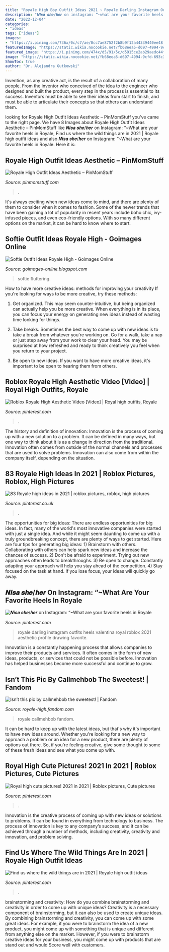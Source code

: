 ```yaml
---
title: "Royale High Boy Outfit Ideas 2021 ~ Royale Darling Instagram Outfits Heels Valentina Royal Roblox 2021 Aesthetic Profile Drawing Favorite"
description: "𝑵𝒊𝒔𝒂 𝒔𝒉𝒆/𝒉𝒆𝒓 on instagram: “~what are your favorite heels in royale"
date: "2022-12-04"
categories:
- "ideas"
tags: ["ideas"]
images:
- "https://i.pinimg.com/736x/0c/c7/ae/0cc7ae8752f2b8b9f12a44339440ee48.jpg"
featuredImage: "https://static.wikia.nocookie.net/fb68eea5-d697-4994-9cfd-693c3b16fc12"
featured_image: "https://i.pinimg.com/474x/d5/91/5c/d5915ce2ab29aedc44f6737c232a08f0.jpg"
image: "https://static.wikia.nocookie.net/fb68eea5-d697-4994-9cfd-693c3b16fc12"
ShowToc: true
author: "Dr. Alejandra Gutkowski"
---
```



Invention, as any creative act, is the result of a collaboration of many people. From the inventor who conceived of the idea to the engineer who designed and built the product, every step in the process is essential to its success. Inventors must be able to see their ideas from start to finish, and must be able to articulate their concepts so that others can understand them.

	

		
looking for Royale High Outfit Ideas Aesthetic – PinMomStuff you've came to the right page. We have 8 Images about Royale High Outfit Ideas Aesthetic – PinMomStuff like 𝑵𝒊𝒔𝒂 𝒔𝒉𝒆/𝒉𝒆𝒓 on Instagram: “~What are your favorite heels in Royale, Find us where the wild things are in 2021 | Royale high outfit ideas and also 𝑵𝒊𝒔𝒂 𝒔𝒉𝒆/𝒉𝒆𝒓 on Instagram: “~What are your favorite heels in Royale. Here it is:
		
    
## Royale High Outfit Ideas Aesthetic – PinMomStuff

<img loading=lazy src="https://i.pinimg.com/originals/f7/9b/04/f79b04ac8e966295e9bba9d59ac79385.png" onerror="this.onerror=null;this.src='https://tse3.mm.bing.net/th?id=OIP.3YiYpJxT6KSx8vsN5vo4swHaGv&amp;pid=15.1';" alt="Royale High Outfit Ideas Aesthetic – PinMomStuff">

_Source: pinmomstuff.com_

>. 

	

It's always exciting when new ideas come to mind, and there are plenty of them to consider when it comes to fashion. Some of the newer trends that have been gaining a lot of popularity in recent years include boho chic, ivy-infused pieces, and even eco-friendly options. With so many different options on the market, it can be hard to know where to start.

    
## Softie Outfit Ideas Royale High - Goimages Online

<img loading=lazy src="https://i.ytimg.com/vi/gdynmKBMpT4/maxresdefault.jpg" onerror="this.onerror=null;this.src='https://tse1.mm.bing.net/th?id=OIP.dpx08iJp349vJIxL3xAxLAHaEK&amp;pid=15.1';" alt="Softie Outfit Ideas Royale High - Goimages Online">

_Source: goimages-online.blogspot.com_

>softie fluttering. 

	

How to have more creative ideas: methods for improving your creativity
If you're looking for ways to be more creative, try these methods:
1. Get organized. This may seem counter-intuitive, but being organized can actually help you be more creative. When everything is in its place, you can focus your energy on generating new ideas instead of wasting time looking for things.

2. Take breaks. Sometimes the best way to come up with new ideas is to take a break from whatever you're working on. Go for a walk, take a nap or just step away from your work to clear your head. You may be surprised at how refreshed and ready to think creatively you feel when you return to your project.

3. Be open to new ideas. If you want to have more creative ideas, it's important to be open to hearing them from others.

    
## Roblox Royale High Aesthetic Video [Video] | Royal High Outfits, Royale

<img loading=lazy src="https://i.pinimg.com/736x/3a/5b/fa/3a5bfa1d380b735d374dd071ace82269.jpg" onerror="this.onerror=null;this.src='https://tse1.mm.bing.net/th?id=OIP.Tuq3534z27j4V8rEfLgquQHaHa&amp;pid=15.1';" alt="Roblox Royale High Aesthetic Video [Video] | Royal high outfits, Royale">

_Source: pinterest.com_

>. 

	

The history and definition of innovation:
Innovation is the process of coming up with a new solution to a problem. It can be defined in many ways, but one way to think about it is as a change in direction from the traditional. Innovation often comes from outside of the normal channels and processes that are used to solve problems. Innovation can also come from within the company itself, depending on the situation.

    
## 83 Royale High Ideas In 2021 | Roblox Pictures, Roblox, High Pictures

<img loading=lazy src="https://i.pinimg.com/474x/d5/91/5c/d5915ce2ab29aedc44f6737c232a08f0.jpg" onerror="this.onerror=null;this.src='https://tse2.mm.bing.net/th?id=OIP.KmrE6ecO0YbdCFpOs4iohwAAAA&amp;pid=15.1';" alt="83 Royale high ideas in 2021 | roblox pictures, roblox, high pictures">

_Source: pinterest.co.uk_

>. 

	

The opportunities for big ideas:
There are endless opportunities for big ideas. In fact, many of the world's most innovative companies were started with just a single idea. And while it might seem daunting to come up with a truly groundbreaking concept, there are plenty of ways to get started. Here are four tips for generating big ideas: 1) Brainstorm with others. Collaborating with others can help spark new ideas and increase the chances of success. 2) Don't be afraid to experiment. Trying out new approaches often leads to breakthroughs. 3) Be open to change. Constantly adapting your approach will help you stay ahead of the competition. 4) Stay focused on the task at hand. If you lose focus, your ideas will quickly go away.

    
## 𝑵𝒊𝒔𝒂 𝒔𝒉𝒆/𝒉𝒆𝒓 On Instagram: “~What Are Your Favorite Heels In Royale

<img loading=lazy src="https://i.pinimg.com/736x/0c/c7/ae/0cc7ae8752f2b8b9f12a44339440ee48.jpg" onerror="this.onerror=null;this.src='https://tse1.mm.bing.net/th?id=OIP.HyuDJ4txEHdIX0Zq0OqVKwHaGq&amp;pid=15.1';" alt="𝑵𝒊𝒔𝒂 𝒔𝒉𝒆/𝒉𝒆𝒓 on Instagram: “~What are your favorite heels in Royale">

_Source: pinterest.com_

>royale darling instagram outfits heels valentina royal roblox 2021 aesthetic profile drawing favorite. 

	

Innovation is a constantly happening process that allows companies to improve their products and services. It often comes in the form of new ideas, products, or services that could not be possible before. Innovation has helped businesses become more successful and continue to grow.

    
## Isn’t This Pic By Callmehbob The Sweetest! | Fandom

<img loading=lazy src="https://static.wikia.nocookie.net/fb68eea5-d697-4994-9cfd-693c3b16fc12" onerror="this.onerror=null;this.src='https://tse3.mm.bing.net/th?id=OIP.9YOirnZdJDqK55WsEpdKxQHaEM&amp;pid=15.1';" alt="Isn’t this pic by callmehbob the sweetest! | Fandom">

_Source: royale-high.fandom.com_

>royale callmehbob fandom. 

	

It can be hard to keep up with the latest ideas, but that's why it's important to have new ideas around. Whether you're looking for a new way to approach a problem or an idea for a new product, there are plenty of options out there. So, if you're feeling creative, give some thought to some of these fresh ideas and see what you come up with.

    
## Royal High Cute Pictures! 2021 In 2021 | Roblox Pictures, Cute Pictures

<img loading=lazy src="https://i.pinimg.com/736x/a9/1b/3c/a91b3cb32cd09bfa1a680fd09b8c8433.jpg" onerror="this.onerror=null;this.src='https://tse2.mm.bing.net/th?id=OIP.iC0GamnRcZRQqgQDMlecMQHaGG&amp;pid=15.1';" alt="Royal high cute pictures! 2021 in 2021 | Roblox pictures, Cute pictures">

_Source: pinterest.com_

>. 

	

Innovation is the creative process of coming up with new ideas or solutions to problems. It can be found in everything from technology to business. The process of innovation is key to any company’s success, and it can be achieved through a number of methods, including creativity, creativity and innovation, and problem solving.

    
## Find Us Where The Wild Things Are In 2021 | Royale High Outfit Ideas

<img loading=lazy src="https://i.pinimg.com/736x/f5/86/78/f586789f7e0661c8667e0ed56c5264b5.jpg" onerror="this.onerror=null;this.src='https://tse2.mm.bing.net/th?id=OIP.coO-jkqqWos2676--ZIvdAHaHa&amp;pid=15.1';" alt="Find us where the wild things are in 2021 | Royale high outfit ideas">

_Source: pinterest.com_

>. 

	

brainstorming and creativity: How do you combine brainstorming and creativity in order to come up with unique ideas?
Creativity is a necessary component of brainstorming, but it can also be used to create unique ideas. By combining brainstorming and creativity, you can come up with some great ideas. For example, if you were to brainstorm the idea of a new product, you might come up with something that is unique and different from anything else on the market. However, if you were to brainstorm creative ideas for your business, you might come up with products that are stand out and would Score well with customers.

